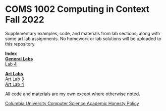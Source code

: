 # COMS 1002 Computing in Context Fall 2022
Supplementary examples, code, and materials from lab sections, along with some art lab assignments. No homework or lab solutions will be uploaded to this repository.  

**Index**  
**[General Labs](Labs)**  
[Lab 4](Labs/Lab4)  

**[Art Labs](Art_Labs)**  
[Art Lab 3](Art_Labs/Lab3_Art/)  
[Art Lab 4](Art_Labs/Lab4_Art/)  


All code and materials are my own except where otherwise noted.  


[Columbia University Computer Science Academic Honesty Policy](https://www.cs.columbia.edu/academic/academic-honesty/)
